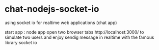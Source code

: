 # chat-nodejs-socket-io
using socket io for realtime web applications (chat app)

start app : node app
open two browser tabs http://localhost:3000/ to simulate two users and enjoy sendig message in realtime with the famous library socket io
